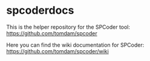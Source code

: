 # spcoderdocs
This is the helper repository for the SPCoder tool: https://github.com/tomdam/spcoder

Here you can find the wiki documentation for SPCoder: https://github.com/tomdam/spcoder/wiki
